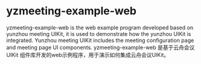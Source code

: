 # yzmeeting-example-web
yzmeeting-example-web is the web example program developed based on yunzhou meeting UIKit, it is used to demonstrate how the yunzhou UIKit is integrated. Yunzhou meeting UIKit includes the meeting configuration page and meeting page UI components. yzmeeting-example-web 是基于云舟会议 UIKit 组件库开发的web示例程序，用于演示如何集成云舟会议UIKit。
